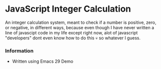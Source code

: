 # JavaScript Integer Calculation

An integer calculation system, meant to check if a number is positive, zero, or negative, in different ways, because even though I have never written a line of javascipt code in my life except right now, alot of javascript "developers" dont even know how to do this :skull: so whatever I guess.

### Information
* Written using Emacs 29 Demo